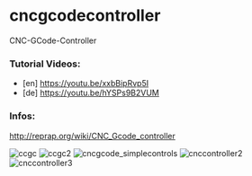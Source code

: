 cncgcodecontroller
==================

CNC-GCode-Controller

### Tutorial Videos:
  * [en] https://youtu.be/xxbBipRvp5I 
  * [de] https://youtu.be/hYSPs9B2VUM
  
### Infos:
  http://reprap.org/wiki/CNC_Gcode_controller
  
![ccgc](https://cloud.githubusercontent.com/assets/5472845/19075920/327ab30e-8a47-11e6-9517-498ba40fde2b.png)
![ccgc2](https://cloud.githubusercontent.com/assets/5472845/19075921/32827026-8a47-11e6-8370-83a8877f99bc.png)
![cncgcode_simplecontrols](https://cloud.githubusercontent.com/assets/7280879/6883509/cc5aa17a-d5b0-11e4-99d4-b629e83e760d.png)
![cnccontroller2](https://f.cloud.github.com/assets/5472845/1229735/47a2a5e4-27c0-11e3-82fe-a572220cfceb.png)
![cnccontroller3](https://f.cloud.github.com/assets/5472845/1229736/47b8d0f8-27c0-11e3-904b-6daddec09239.png)
